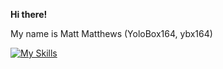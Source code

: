 **Hi there!**

My name is Matt Matthews (YoloBox164, ybx164)

[![My Skills](https://skillicons.dev/icons?i=linux,bash,mysql,c,html,css)](https://skillicons.dev)
